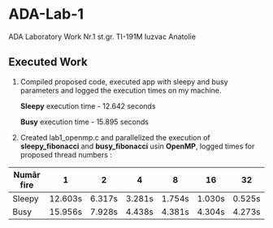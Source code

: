 # ADA-Lab-1
ADA Laboratory Work Nr.1 st.gr. TI-191M Iuzvac Anatolie

## Executed Work

1. Compiled proposed code, executed app with sleepy and busy parameters and logged the execution times on my machine.

    **Sleepy** execution time - 12.642 seconds

    **Busy** execution time - 15.895 seconds

2. Created lab1_openmp.c and parallelized the execution of **sleepy_fibonacci** and **busy_fibonacci** usin **OpenMP**, logged times for proposed thread numbers : 

| Număr fire        | 1           |   2    |   4    |    8   |    16  |   32   |
| ----------------- |-------------| ------ | ------ | ------ | ------ | ------ |
| Sleepy            | 12.603s     | 6.317s | 3.281s | 1.754s | 1.030s | 0.525s |
| Busy              | 15.956s     | 7.928s | 4.438s | 4.381s | 4.304s | 4.273s |
